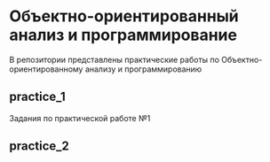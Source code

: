 # Объектно-ориентированный анализ и программирование

В репозитории представлены практические работы по Объектно-ориентированному анализу и программированию

## practice_1

Задания по практической работе №1 

## practice_2
